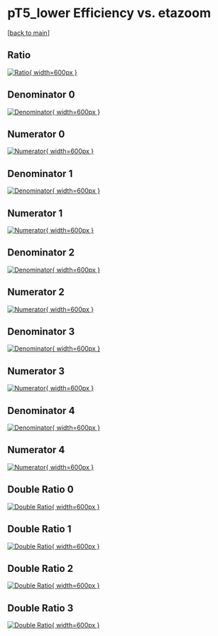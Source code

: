 # pT5_lower Efficiency vs. etazoom

[[back to main](./)]



## Ratio

[![Ratio](../mtv/var/pT5_lower_vtr_13_0_eff_etazoom.png){ width=600px }](../mtv/var/pT5_lower_vtr_13_0_eff_etazoom.pdf)

## Denominator 0

[![Denominator](../mtv/den/pT5_lower_vtr_13_0_eff_etazoom_den0.png){ width=600px }](../mtv/den/pT5_lower_vtr_13_0_eff_etazoom_den0.pdf)

## Numerator 0

[![Numerator](../mtv/num/pT5_lower_vtr_13_0_eff_etazoom_num0.png){ width=600px }](../mtv/num/pT5_lower_vtr_13_0_eff_etazoom_num0.pdf)

## Denominator 1

[![Denominator](../mtv/den/pT5_lower_vtr_13_0_eff_etazoom_den1.png){ width=600px }](../mtv/den/pT5_lower_vtr_13_0_eff_etazoom_den1.pdf)

## Numerator 1

[![Numerator](../mtv/num/pT5_lower_vtr_13_0_eff_etazoom_num1.png){ width=600px }](../mtv/num/pT5_lower_vtr_13_0_eff_etazoom_num1.pdf)

## Denominator 2

[![Denominator](../mtv/den/pT5_lower_vtr_13_0_eff_etazoom_den2.png){ width=600px }](../mtv/den/pT5_lower_vtr_13_0_eff_etazoom_den2.pdf)

## Numerator 2

[![Numerator](../mtv/num/pT5_lower_vtr_13_0_eff_etazoom_num2.png){ width=600px }](../mtv/num/pT5_lower_vtr_13_0_eff_etazoom_num2.pdf)

## Denominator 3

[![Denominator](../mtv/den/pT5_lower_vtr_13_0_eff_etazoom_den3.png){ width=600px }](../mtv/den/pT5_lower_vtr_13_0_eff_etazoom_den3.pdf)

## Numerator 3

[![Numerator](../mtv/num/pT5_lower_vtr_13_0_eff_etazoom_num3.png){ width=600px }](../mtv/num/pT5_lower_vtr_13_0_eff_etazoom_num3.pdf)

## Denominator 4

[![Denominator](../mtv/den/pT5_lower_vtr_13_0_eff_etazoom_den4.png){ width=600px }](../mtv/den/pT5_lower_vtr_13_0_eff_etazoom_den4.pdf)

## Numerator 4

[![Numerator](../mtv/num/pT5_lower_vtr_13_0_eff_etazoom_num4.png){ width=600px }](../mtv/num/pT5_lower_vtr_13_0_eff_etazoom_num4.pdf)

## Double Ratio 0

[![Double Ratio](../mtv/ratio/pT5_lower_vtr_13_0_eff_etazoom_ratio0.png){ width=600px }](../mtv/ratio/pT5_lower_vtr_13_0_eff_etazoom_ratio0.pdf)

## Double Ratio 1

[![Double Ratio](../mtv/ratio/pT5_lower_vtr_13_0_eff_etazoom_ratio1.png){ width=600px }](../mtv/ratio/pT5_lower_vtr_13_0_eff_etazoom_ratio1.pdf)

## Double Ratio 2

[![Double Ratio](../mtv/ratio/pT5_lower_vtr_13_0_eff_etazoom_ratio2.png){ width=600px }](../mtv/ratio/pT5_lower_vtr_13_0_eff_etazoom_ratio2.pdf)

## Double Ratio 3

[![Double Ratio](../mtv/ratio/pT5_lower_vtr_13_0_eff_etazoom_ratio3.png){ width=600px }](../mtv/ratio/pT5_lower_vtr_13_0_eff_etazoom_ratio3.pdf)

